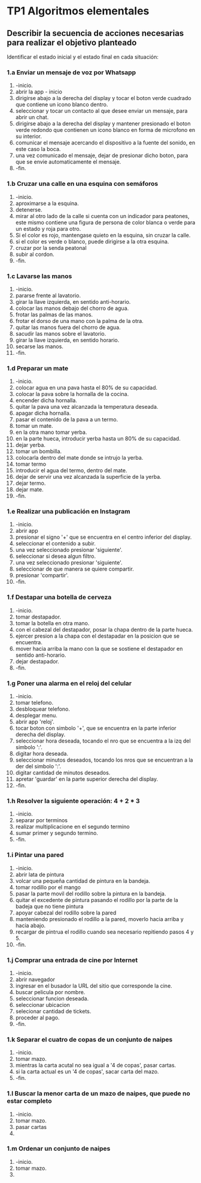 # TP1 Algoritmos elementales

## Describir la secuencia de acciones necesarias para realizar el objetivo planteado

Identificar el estado inicial y el estado final en cada situación:

### 1.a Enviar un mensaje de voz por Whatsapp

1. -inicio.
1. abrir la app - inicio
1. dirigirse abajo a la derecha del display y tocar el boton verde cuadrado que contiene un icono blanco dentro.
1. seleccionar y tocar un contacto al que desee enviar un mensaje, para abrir un chat.
1. dirigirse abajo a la derecha del display y mantener presionado el boton verde redondo que contienen un icono blanco en forma de microfono en su interior.
1. comunicar el mensaje acercando el dispositivo a la fuente del sonido, en este caso la boca.
1. una vez comunicado el mensaje, dejar de presionar dicho boton, para que se envie automaticamente el mensaje.
1. -fin.

### 1.b Cruzar una calle en una esquina con semáforos

1. -inicio.
1. aproximarse a la esquina.
1. detenerse.
1. mirar al otro lado de la calle si cuenta con un indicador para peatones, este mismo contiene una figura de persona de color blanca o verde para un estado y roja para otro.
1. Si el color es rojo, mantengase quieto en la esquina, sin cruzar la calle.
1. si el color es verde o blanco, puede dirigirse a la otra esquina.
1. cruzar por la senda peatonal
1. subir al cordon.
1. -fin.

### 1.c Lavarse las manos

1. -inicio.
1. pararse frente al lavatorio.
1. girar la llave izquierda, en sentido anti-horario.
1. colocar las manos debajo del chorro de agua.
1. frotar las palmas de las manos.
1. frotar el dorso de una mano con la palma de la otra.
1. quitar las manos fuera del chorro de agua.
1. sacudir las manos sobre el lavatorio.
1. girar la llave izquierda, en sentido horario.
1. secarse las manos.
1. -fin.

### 1.d Preparar un mate

1. -inicio.
1. colocar agua en una pava hasta el 80% de su capacidad. 
1. colocar la pava sobre la hornalla de la cocina.
1. encender dicha hornalla.
1. quitar la pava una vez alcanzada la temperatura deseada.
1. apagar dicha hornalla.
1. pasar el contenido de la pava a un termo.
1. tomar un mate.
1. en la otra mano tomar yerba.
1. en la parte hueca, introducir yerba hasta un 80% de su capacidad.
1. dejar yerba.
1. tomar un bombilla.
1. colocarla dentro del mate donde se intrujo la yerba.
1. tomar termo
1. introducir el agua del termo, dentro del mate.
1. dejar de servir una vez alcanzada la superficie de la yerba.
1. dejar termo.
1. dejar mate.
1. -fin.

### 1.e Realizar una publicación en Instagram

1. -inicio.
1. abrir app
1. presionar el signo '+' que se encuentra en el centro inferior del display.
1. seleccionar el contenido a subir.
1. una vez seleccionado presionar 'siguiente'.
1. seleccionar si desea algun filtro.
1. una vez seleccionado presionar 'siguiente'.
1. seleccionar de que manera se quiere compartir.
1. presionar 'compartir'.
1. -fin.

### 1.f Destapar una botella de cerveza

1. -inicio.
1. tomar destapador.
1. tomar la botella en otra mano.
1. con el cabezal del destapador, posar la chapa dentro de la parte hueca.
1. ejercer presion a la chapa con el destapadar en la posicion que se encuentra.
1. mover hacia arriba la mano con la que se sostiene el destapador en sentido anti-horario.
1. dejar destapador.
1. -fin.

### 1.g Poner una alarma en el reloj del celular

1. -inicio.
1. tomar telefono.
1. desbloquear telefono.
1. desplegar menu.
1. abrir app 'reloj'.
1. tocar boton con simbolo '+', que se encuentra en la parte inferior derecha del display.
1. seleccionar hora deseada, tocando el nro que se encuentra a la izq del simbolo ':'.
1. digitar hora deseada.
1. seleccionar minutos deseados, tocando los nros que se encuentran a la der del simbolo ':'.
1. digitar cantidad de minutos deseados.
1. apretar 'guardar' en la parte superior derecha del display.
1. -fin.

### 1.h Resolver la siguiente operación: 4 + 2 * 3

1. -inicio.
1. separar por terminos
1. realizar multiplicacione en el segundo termino
1. sumar primer y segundo termino.
1. -fin.

### 1.i Pintar una pared

1. -inicio.
1. abrir lata de pintura
1. volcar una pequeña cantidad de pintura en la bandeja.
1. tomar rodillo por el mango
1. pasar la parte movil del rodillo sobre la pintura en la bandeja.
1. quitar el excedente de pintura pasando el rodillo por la parte de la badeja que no tiene pintura
1. apoyar cabezal del rodillo sobre la pared
1. manteniendo presionado el rodillo a la pared, moverlo hacia arriba y hacia abajo.
1. recargar de pintrua el rodillo cuando sea necesario repitiendo pasos 4 y 5.
1. -fin.

### 1.j Comprar una entrada de cine por Internet

1. -inicio.
1. abrir navegador
1. ingresar en el busador la URL del sitio que corresponde la cine.
1. buscar pelicula por nombre.
1. seleccionar funcion deseada.
1. seleccionar ubicacion
1. selecionar cantidad de tickets.
1. proceder al pago.
1. -fin.

### 1.k Separar el cuatro de copas de un conjunto de naipes

1. -inicio.
1. tomar mazo.
1. mientras la carta acutal no sea igual a '4 de copas', pasar cartas.
1. si la carta actual es un '4 de copas', sacar carta del mazo.
1. -fin.

### 1.l Buscar la menor carta de un mazo de naipes, que puede no estar completo

1. -inicio.
1. tomar mazo.
1. pasar cartas
1. 

### 1.m Ordenar un conjunto de naipes

1. -inicio.
1. tomar mazo.
1. 